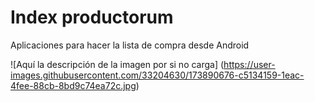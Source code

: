# Index productorum
Aplicaciones para hacer la lista de compra desde Android 

![Aquí la descripción de la imagen por si no carga] (https://user-images.githubusercontent.com/33204630/173890676-c5134159-1eac-4fee-88cb-8bd9c74ea72c.jpg)
